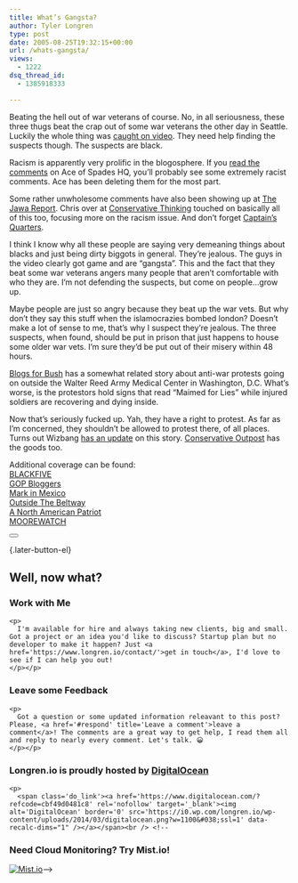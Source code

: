 ```yaml
---
title: What’s Gangsta?
author: Tyler Longren
type: post
date: 2005-08-25T19:32:15+00:00
url: /whats-gangsta/
views:
  - 1222
dsq_thread_id:
  - 1385918333

---
```

Beating the hell out of war veterans of course. No, in all seriousness, these three thugs beat the crap out of some war veterans the other day in Seattle. Luckily the whole thing was [caught on video][1]. They need help finding the suspects though. The suspects are black.

Racism is apparently very prolific in the blogosphere. If you [read the comments][2] on Ace of Spades HQ, you&#8217;ll probably see some extremely racist comments. Ace has been deleting them for the most part.

Some rather unwholesome comments have also been showing up at [The Jawa Report][3]. Chris over at [Conservative Thinking][4] touched on basically all of this too, focusing more on the racism issue. And don&#8217;t forget [Captain&#8217;s Quarters][5]. 

I think I know why all these people are saying very demeaning things about blacks and just being dirty biggots in general. They&#8217;re jealous. The guys in the video clearly got game and are &#8220;gangsta&#8221;. This and the fact that they beat some war veterans angers many people that aren&#8217;t comfortable with who they are. I&#8217;m not defending the suspects, but come on people&#8230;grow up.

Maybe people are just so angry because they beat up the war vets. But why don&#8217;t they say this stuff when the islamocrazies bombed london? Doesn&#8217;t make a lot of sense to me, that&#8217;s why I suspect they&#8217;re jealous. The three suspects, when found, should be put in prison that just happens to house some older war vets. I&#8217;m sure they&#8217;d be put out of their misery within 48 hours.

[Blogs for Bush][6] has a somewhat related story about anti-war protests going on outside the Walter Reed Army Medical Center in Washington, D.C. What&#8217;s worse, is the protestors hold signs that read &#8220;Maimed for Lies&#8221; while injured soldiers are recovering and dying inside.

Now that&#8217;s seriously fucked up. Yah, they have a right to protest. As far as I&#8217;m concerned, they shouldn&#8217;t be allowed to protest there, of all places. Turns out Wizbang [has an update][7] on this story. [Conservative Outpost][8] has the goods too.

Additional coverage can be found:  
[BLACKFIVE][9]  
[GOP Bloggers][10]  
[Mark in Mexico][11]  
[Outside The Beltway][12]  
[A North American Patriot][13]  
[MOOREWATCH][14] 

<div class="wpulike wpulike-default " >
  <div class="wp_ulike_general_class wp_ulike_is_not_liked">
    <button type="button"
					aria-label="Like Button"
					data-ulike-id="1981"
					data-ulike-nonce="b8c06c233c"
					data-ulike-type="likeThis"
					data-ulike-template="wpulike-default"
					data-ulike-display-likers="0"
					data-ulike-disable-pophover="0"
					class="wp_ulike_btn wp_ulike_put_image wp_likethis_1981"></button><span class="count-box"></span>
  </div>
</div>

[][15]{.later-button-el}

<div class='what-next'>
  <h2>
    Well, now what?
  </h2>
  
  <div class='hire'>
    <h3>
      Work with Me
    </h3>
    
    <p>
      I'm available for hire and always taking new clients, big and small. Got a project or an idea you'd like to discuss? Startup plan but no developer to make it happen? Just <a href='https://www.longren.io/contact/'>get in touch</a>, I'd love to see if I can help you out!
    </p></p>
  </div>
  
  <div class='hire'>
    <h3>
      Leave some Feedback
    </h3>
    
    <p>
      Got a question or some updated information releavant to this post? Please, <a href='#respond' title='Leave a comment'>leave a comment</a>! The comments are a great way to get help, I read them all and reply to nearly every comment. Let's talk. 😀
    </p></p>
  </div>
  
  <div class='now-what-bottom-ad'>
    <h3>
      Longren.io is proudly hosted by <a href='https://www.digitalocean.com/?refcode=cbf49d0481c8'>DigitalOcean</a>
    </h3>
    
    <p>
      <span class='do_link'><a href='https://www.digitalocean.com/?refcode=cbf49d0481c8' rel='nofollow' target='_blank'><img alt='DigitalOcean' border='0' src='https://i0.wp.com/longren.io/wp-content/uploads/2014/03/digitalocean.png?w=1100&#038;ssl=1' data-recalc-dims="1" /></a></span><br /> <!--

<h3>Need Cloud Monitoring? Try Mist.io!</h3>

<span class='do_link'><a href='http://mist.io/?ref=tyler' rel='nofollow' target='_blank'><img alt='Mist.io' border='0' src='https://i0.wp.com/longren.io/wp-content/uploads/2014/04/mistio.jpg?w=1100&#038;ssl=1' data-recalc-dims="1"></a></span>--></div> </div>

 [1]: http://www.komotv.com/stories/38738.htm
 [2]: http://ace.mu.nu/archives/113839.php
 [3]: http://mypetjawa.mu.nu/archives/113850.php
 [4]: http://www.conservativethinking.com/archives/2005/08/where-is-this-racism-coming-from.php
 [5]: http://www.captainsquartersblog.com/mt/archives/005308.php
 [6]: http://www.blogsforbush.com/mt/archives/005176.html
 [7]: http://wizbangblog.com/archives/006879.php
 [8]: http://conservativeoutpost.com/blog/archives/2005/08/sickening.php
 [9]: http://www.blackfive.net/main/2005/08/protesting_walt.html
 [10]: http://www.gopbloggers.org/mt/archives/001903.html
 [11]: http://markinmexico.blogspot.com/2005/08/wounded-veterans-and-families-taunted.html
 [12]: http://www.outsidethebeltway.com/archives/11777
 [13]: http://www.northamericanpatriot.com/a_north_american_patriot/2005/08/the_antiwar_cro.html
 [14]: http://moorewatch.com/index.php/weblog/comments/anti_war_protests_target_wounded/
 [15]: #